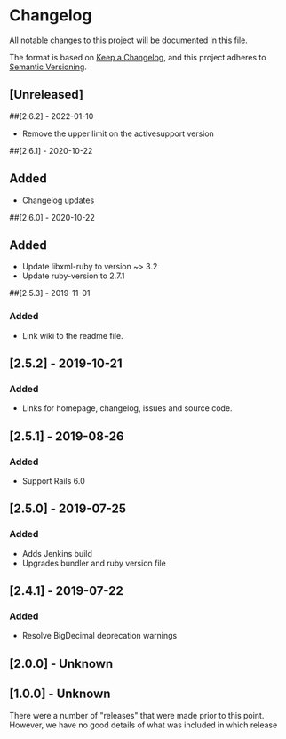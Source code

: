 # Changelog

All notable changes to this project will be documented in this file.

The format is based on [Keep a Changelog](https://keepachangelog.com/en/1.0.0/),
and this project adheres to [Semantic Versioning](https://semver.org/spec/v2.0.0.html).

## [Unreleased]

##[2.6.2] - 2022-01-10
- Remove the upper limit on the activesupport version

##[2.6.1] - 2020-10-22
## Added
- Changelog updates

##[2.6.0] - 2020-10-22
## Added
- Update libxml-ruby to version ~> 3.2
- Update ruby-version to 2.7.1

##[2.5.3] - 2019-11-01
### Added
- Link wiki to the readme file.

## [2.5.2] - 2019-10-21
### Added
- Links for homepage, changelog, issues and source code.

## [2.5.1] - 2019-08-26
### Added
- Support Rails 6.0

## [2.5.0] - 2019-07-25
### Added
- Adds Jenkins build
- Upgrades bundler and ruby version file

## [2.4.1] - 2019-07-22
### Added
- Resolve BigDecimal deprecation warnings

## [2.0.0] - Unknown

## [1.0.0] - Unknown
There were a number of "releases" that were made prior to this point. However, we have no good details of what was included in which release
